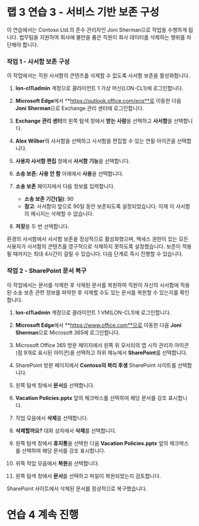 ﻿# 랩 3 연습 3 - 서비스 기반 보존 구성

이 연습에서는 Contoso Ltd.의 준수 관리자인 Joni Sherman으로 작업을 수행하게 됩니다. 법무팀을 지원하여 회사에 불만을 품은 직원이 회사 데이터를 삭제하는 행위를 차단해야 합니다.

### 작업 1 - 사서함 보존 구성

이 작업에서는 직원 사서함의 콘텐츠를 삭제할 수 없도록 사서함 보존을 활성화합니다.

1. **lon-cl1\admin** 계정으로 클라이언트 1 가상 머신(LON-CL1)에 로그인합니다.

2. **Microsoft Edge**에서 **https://outlook.office.com/ecp**로 이동한 다음 **Joni Sherman**으로 Exchange 관리 센터에 로그인합니다.

3. **Exchange 관리 센터**의 왼쪽 탐색 창에서 **받는 사람**을 선택하고 **사서함**을 선택합니다.

4. **Alex Wilber**의 사서함을 선택하고 사서함을 편집할 수 있는 연필 아이콘을 선택합니다.

5. **사용자 사서함 편집** 창에서 **사서함 기능**을 선택합니다.

6. **소송 보존: 사용 안 함** 아래에서 **사용**을 선택합니다.

7. **소송 보존** 페이지에서 다음 정보를 입력합니다.

    - **소송 보존 기간(일)**: 90
    - **참고**: 사서함이 앞으로 90일 동안 보존되도록 설정되었습니다. 이제 이 사서함의 메시지는 삭제할 수 없습니다.

8. **저장**을 두 번 선택합니다.

환경의 사서함에서 사서함 보존을 정상적으로 활성화했으며, 액세스 권한이 있는 모든 사용자가 사서함의 콘텐츠를 영구적으로 삭제하지 못하도록 설정했습니다. 보존이 적용될 때까지는 최대 4시간이 걸릴 수 있습니다.  다음 단계로 즉시 진행할 수 있습니다.

### 작업 2 - SharePoint 문서 복구

이 작업에서는 문서를 삭제한 후 삭제된 문서를 복원하여 직원이 자신의 사서함에 적용된 소송 보존 관련 정보를 파악한 후 삭제할 수도 있는 문서를 복원할 수 있는지를 확인합니다.

1. **lon-cl1\admin** 계정으로 클라이언트 1 VM(LON-CL1)에 로그인합니다.

2. **Microsoft Edge**에서 **https://www.office.com**으로 이동한 다음 **Joni Sherman**으로 Microsoft 365에 로그인합니다.

3. Microsoft Office 365 방문 페이지에서 왼쪽 위 모서리의 앱 시작 관리자 아이콘(점 9개로 표시된 아이콘)을 선택하고 하위 메뉴에서 **SharePoint**를 선택합니다.

4. SharePoint 방문 페이지에서 **Contoso의 복리 후생** SharePoint 사이트를 선택합니다.

5. 왼쪽 탐색 창에서 **문서**를 선택합니다.

6. **Vacation Policies.pptx** 앞의 체크박스를 선택하여 해당 문서를 강조 표시합니다.

7. 작업 모음에서 **삭제**를 선택합니다.

8. **삭제할까요?** 대화 상자에서 **삭제**를 선택합니다.

9. 왼쪽 탐색 창에서 **휴지통**을 선택한 다음 **Vacation Policies.pptx** 앞의 체크박스를 선택하여 해당 문서를 강조 표시합니다.

10. 위쪽 작업 모음에서 **복원**을 선택합니다.

11. 왼쪽 탐색 창에서 **문서**를 선택하고 파일이 복원되었는지 검토합니다.

SharePoint 사이트에서 삭제된 문서를 정상적으로 복구했습니다.

# 연습 4 계속 진행
